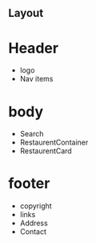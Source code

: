 **Layout**
---

# Header

- logo
- Nav items

# body

- Search 
- RestaurentContainer
- RestaurentCard

# footer
- copyright
- links
- Address
- Contact